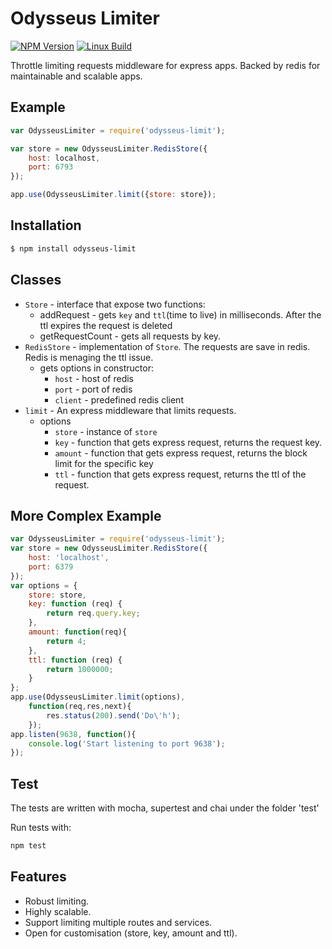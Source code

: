 # Odysseus Limiter

  [![NPM Version][npm-image]][npm-url]
  [![Linux Build][travis-image]][travis-url]

Throttle limiting requests middleware for express apps.
Backed by redis for maintainable and scalable apps.

## Example
```js
var OdysseusLimiter = require('odysseus-limit');

var store = new OdysseusLimiter.RedisStore({
    host: localhost,
    port: 6793
});

app.use(OdysseusLimiter.limit({store: store});
```

## Installation
```bash
$ npm install odysseus-limit
```

## Classes
* ``Store`` - interface that expose two functions:
    * addRequest - gets ``key`` and ``ttl``(time to live) in milliseconds. After the ttl expires the request is deleted
    * getRequestCount - gets all requests by key.
* ``RedisStore`` - implementation of ``Store``. The requests are save in redis. Redis is menaging the ttl issue.
    * gets options in constructor:
        * ``host`` - host of redis
        * ``port`` - port of redis
        * ``client`` - predefined redis client
* ``limit`` - An express middleware that limits requests.
    * options
        * ``store`` - instance of ``store``
        * ``key`` - function that gets express request, returns the request key.
        * ``amount`` - function that gets express request, returns the block limit for the specific key
        * ``ttl`` - function that gets express request, returns the ttl of the request.

## More Complex Example
```js
var OdysseusLimiter = require('odysseus-limit');
var store = new OdysseusLimiter.RedisStore({
    host: 'localhost',
    port: 6379
});
var options = {
    store: store,
    key: function (req) {
        return req.query.key;
    },
    amount: function(req){
        return 4;
    },
    ttl: function (req) {
        return 1000000;
    }
};
app.use(OdysseusLimiter.limit(options),
    function(req,res,next){
        res.status(200).send('Do\'h');
    });
app.listen(9638, function(){
    console.log('Start listening to port 9638');
});
```

## Test
The tests are written with mocha, supertest and chai under the folder 'test'

Run tests with:
```bash
npm test
```


## Features
* Robust limiting.
* Highly scalable.
* Support limiting multiple routes and services.
* Open for customisation (store, key, amount and ttl).


[npm-image]: https://img.shields.io/npm/v/odysseus-limit.svg
[npm-url]: https://npmjs.org/package/odysseus-limit
[travis-image]: https://img.shields.io/travis/lstrichashl/odysseus-limit/master.svg
[travis-url]: https://travis-ci.org/lstrichashl/odysseus-limit
